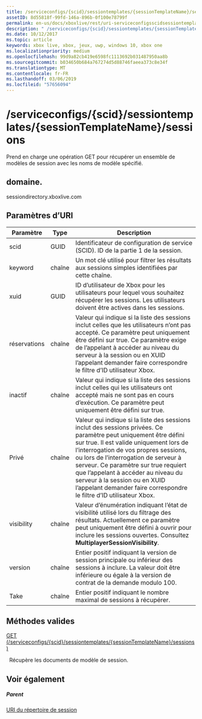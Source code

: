 ```yaml
---
title: /serviceconfigs/{scid}/sessiontemplates/{sessionTemplateName}/sessions
assetID: 8d55818f-99fd-146a-896b-0f100e78799f
permalink: en-us/docs/xboxlive/rest/uri-serviceconfigsscidsessiontemplatessessiontemplatenamesessions.html
description: " /serviceconfigs/{scid}/sessiontemplates/{sessionTemplateName}/sessions"
ms.date: 10/12/2017
ms.topic: article
keywords: xbox live, xbox, jeux, uwp, windows 10, xbox one
ms.localizationpriority: medium
ms.openlocfilehash: 99d9a82cb419e6598fc1113692b031487950aa8b
ms.sourcegitcommit: b034650b684a767274d5d88746faeea373c8e34f
ms.translationtype: MT
ms.contentlocale: fr-FR
ms.lasthandoff: 03/06/2019
ms.locfileid: "57656094"
---
```

# <a name="serviceconfigsscidsessiontemplatessessiontemplatenamesessions"></a>/serviceconfigs/{scid}/sessiontemplates/{sessionTemplateName}/sessions
Prend en charge une opération GET pour récupérer un ensemble de modèles de session avec les noms de modèle spécifié. 
<a id="ID4EO"></a>

 
## <a name="domain"></a>domaine.
sessiondirectory.xboxlive.com  
<a id="ID4ET"></a>

 
## <a name="uri-parameters"></a>Paramètres d’URI
 
| Paramètre| Type| Description| 
| --- | --- | --- | 
| scid| GUID| Identificateur de configuration de service (SCID). ID de la partie 1 de la session.| 
| keyword| chaîne| Un mot clé utilisé pour filtrer les résultats aux sessions simples identifiées par cette chaîne.| 
| xuid| GUID| ID d’utilisateur de Xbox pour les utilisateurs pour lequel vous souhaitez récupérer les sessions. Les utilisateurs doivent être actives dans les sessions. | 
| réservations| chaîne| Valeur qui indique si la liste des sessions inclut celles que les utilisateurs n’ont pas accepté. Ce paramètre peut uniquement être défini sur true. Ce paramètre exige de l’appelant à accéder au niveau du serveur à la session ou en XUID l’appelant demander faire correspondre le filtre d’ID utilisateur Xbox. | 
| inactif| chaîne| Valeur qui indique si la liste des sessions inclut celles qui les utilisateurs ont accepté mais ne sont pas en cours d’exécution. Ce paramètre peut uniquement être défini sur true. | 
| Privé| chaîne| Valeur qui indique si la liste des sessions inclut des sessions privées. Ce paramètre peut uniquement être défini sur true. Il est valide uniquement lors de l’interrogation de vos propres sessions, ou lors de l’interrogation de serveur à serveur. Ce paramètre sur true requiert que l’appelant à accéder au niveau du serveur à la session ou en XUID l’appelant demander faire correspondre le filtre d’ID utilisateur Xbox. | 
| visibility| chaîne| Valeur d’énumération indiquant l’état de visibilité utilisé lors du filtrage des résultats. Actuellement ce paramètre peut uniquement être défini à ouvrir pour inclure les sessions ouvertes. Consultez <b>MultiplayerSessionVisibility</b>. | 
| version| chaîne| Entier positif indiquant la version de session principale ou inférieur des sessions à inclure. La valeur doit être inférieure ou égale à la version de contrat de la demande modulo 100. | 
| Take| chaîne| Entier positif indiquant le nombre maximal de sessions à récupérer.| 
  
<a id="ID4EZD"></a>

 
## <a name="valid-methods"></a>Méthodes valides

[GET (/serviceconfigs/{scid}/sessiontemplates/{sessionTemplateName}/sessions)](uri-serviceconfigsscidsessiontemplatessessiontemplatenamesessionsget.md)

&nbsp;&nbsp;Récupère les documents de modèle de session.
 
<a id="ID4EDE"></a>

 
## <a name="see-also"></a>Voir également
 
<a id="ID4EFE"></a>

 
##### <a name="parent"></a>Parent 

[URI du répertoire de session](atoc-reference-sessiondirectory.md)

   